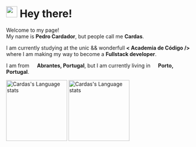 <h1><img src="https://emojis.slackmojis.com/emojis/images/1531849430/4246/blob-sunglasses.gif?1531849430" width="30"/> Hey there!</h1>


<p>Welcome to my page! </br> My name is <b>Pedro Cardador</b>, but people call me <b>Cardas</b>.</p>
<p>I am currently studying at the unic && wonderfull <b>< Academia de Código /></b> where I am making my way to become a <b>Fullstack developer</b>.</p>
<p>I am from <img src="https://cdn-icons-png.flaticon.com/512/3909/3909361.png" width="13"/> <b>Abrantes, Portugal</b>, but I am currently living in <img src="https://cdn-icons-png.flaticon.com/512/3909/3909361.png" width="13"/> <b>Porto, Portugal</b>. </p>
<div algin="center">
  <img height=165 src="https://github-readme-stats.vercel.app/api/top-langs/?username=pcardas&count_private=true&theme=swift&layout=compact" alt="Cardas's  Language stats" />
  </a>

  <img height=165 src="https://github-readme-stats.vercel.app/api?username=pcardas&theme=swift&show_icons=true&count_private=true" alt="Cardas's Language stats" />
  </a>
</div>
